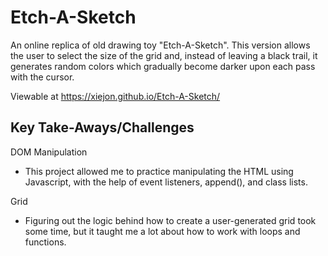 # Etch-A-Sketch

An online replica of old drawing toy "Etch-A-Sketch". This version allows the user to select the size of the grid and, instead of leaving a black trail, it generates random colors which gradually become darker upon each pass with the cursor. 

Viewable at https://xiejon.github.io/Etch-A-Sketch/

## Key Take-Aways/Challenges

DOM Manipulation 
- This project allowed me to practice manipulating the HTML using Javascript, with the help of event listeners, append(), and class lists. 

Grid
- Figuring out the logic behind how to create a user-generated grid took some time, but it taught me a lot about how to work with loops and functions. 


